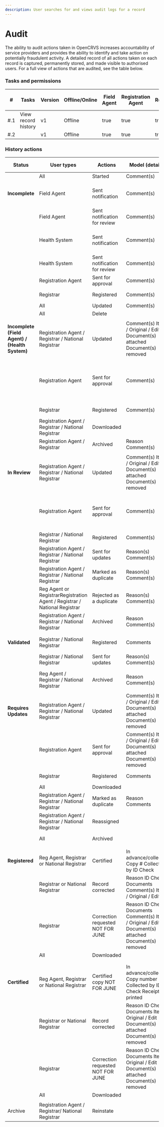 ```yaml
---
description: User searches for and views audit logs for a record
---
```


# Audit

The ability to audit actions taken in OpenCRVS increases accountability of service providers and provides the ability to identify and take action on potentially fraudulent activity. A detailed record of all actions taken on each record is captured, permanently stored, and made visible to authorised users. For a full view of actions that are audited, see the table below.

### Tasks and permissions

<table><thead><tr><th>#</th><th>Tasks</th><th>Version</th><th>Offline/Online</th><th data-type="checkbox">Field Agent</th><th data-type="checkbox">Registration Agent</th><th data-type="checkbox">Registrar</th><th data-type="checkbox">National Registrar</th><th data-type="checkbox">Performance Manager</th><th data-type="checkbox">Local System Admin</th><th data-type="checkbox">National System Admin</th></tr></thead><tbody><tr><td>#.1</td><td>View record history</td><td>v1</td><td>Offline</td><td>true</td><td>true</td><td>true</td><td>true</td><td>false</td><td>false</td><td>false</td></tr><tr><td>#.2</td><td> </td><td>v1</td><td>Offline</td><td>true</td><td>true</td><td>true</td><td>true</td><td>false</td><td>false</td><td>false</td></tr></tbody></table>

### History actions

| Status                                         | User types                                                                | Actions                           | Model (details)                                                                                      | Status change                | Workqueue                                                      |
| ---------------------------------------------- | ------------------------------------------------------------------------- | --------------------------------- | ---------------------------------------------------------------------------------------------------- | ---------------------------- | -------------------------------------------------------------- |
|                                                | All                                                                       | Started                           | Comment(s)                                                                                           |                              |                                                                |
| **Incomplete**                                 | Field Agent                                                               | Sent notification                 | Comment(s)                                                                                           | → Incomplete (Field Agent)   | → In progress                                                  |
|                                                | Field Agent                                                               | Sent notification for review      | Comment(s)                                                                                           | → In review                  | → Ready for review                                             |
|                                                | Health System                                                             | Sent notification                 | Comment(s)                                                                                           | → Incomplete (Health System) | → In progress                                                  |
|                                                | Health System                                                             | Sent notification for review      | Comment(s)                                                                                           | → In review                  | → Ready for review                                             |
|                                                | Registration Agent                                                        | Sent for approval                 | Comment(s)                                                                                           | → Validated                  | → Ready for review                                             |
|                                                | Registrar                                                                 | Registered                        | Comment(s)                                                                                           | → Registered                 | → Ready to print                                               |
|                                                | All                                                                       | Updated                           | Comment(s)                                                                                           | No change                    | No change                                                      |
|                                                | All                                                                       | Delete                            |                                                                                                      |                              |                                                                |
|                                                |                                                                           |                                   |                                                                                                      |                              |                                                                |
| **Incomplete (Field Agent) / (Health System)** | Registration Agent / Registrar / National Registrar                       | Updated                           | Comment(s) Item / Original / Edit Document(s) attached Document(s) removed                           | No change                    |                                                                |
|                                                | Registration Agent                                                        | Sent for approval                 | Comment(s)                                                                                           | → In review                  | → Sent for approval (Reg Agent) → Ready for review (Registrar) |
|                                                | Registrar                                                                 | Registered                        | Comment(s)                                                                                           | → Registered                 | → Ready to print                                               |
|                                                | Registration Agent / Registrar / National Registrar                       | Downloaded                        |                                                                                                      | No change                    | No change                                                      |
|                                                | Registration Agent / Registrar                                            | Archived                          | Reason Comment(s)                                                                                    | → Archived                   | → Archive                                                      |
|                                                |                                                                           |                                   |                                                                                                      |                              |                                                                |
| **In Review**                                  | Registration Agent / Registrar / National Registrar                       | Updated                           | Comment(s) Item / Original / Edit Document(s) attached Document(s) removed                           | No change                    | → Ready for review                                             |
|                                                | Registration Agent                                                        | Sent for approval                 | Comment(s)                                                                                           | No change                    | → Reg Agent - Sent for approval → Registrar - No change        |
|                                                | Registrar / National Registrar                                            | Registered                        | Comment(s)                                                                                           | → Registered                 | → Ready to print                                               |
|                                                | Registration Agent / Registrar / National Registrar                       | Sent for updates                  | Reason(s) Comment(s)                                                                                 | → Requires updates           | → Requires updates                                             |
|                                                | Registration Agent / Registrar / National Registrar                       | Marked as duplicate               | Reason(s) Comment(s)                                                                                 | → Archived                   | →                                                              |
|                                                | Reg Agent or RegistrarRegistration Agent / Registrar / National Registrar | Rejected as a duplicate           | Reason(s) Comment(s)                                                                                 | No change                    | → Ready for review                                             |
|                                                | Registration Agent / Registrar / National Registrar                       | Archived                          | Reason Comment(s)                                                                                    | → Archived                   | →                                                              |
|                                                |                                                                           |                                   |                                                                                                      |                              |                                                                |
|                                                |                                                                           |                                   |                                                                                                      |                              |                                                                |
| **Validated**                                  | Registrar / National Registrar                                            | Registered                        | Comments                                                                                             | → Registered                 | → Ready to print                                               |
|                                                | Registrar / National Registrar                                            | Sent for updates                  | Reason(s) Comment(s)                                                                                 | → Requires updates           | → Requires updates                                             |
|                                                | Reg Agent / Registrar / National Registrar                                | Archived                          | Reason Comment(s)                                                                                    | → Archived                   | →                                                              |
|                                                |                                                                           |                                   |                                                                                                      |                              |                                                                |
| **Requires Updates**                           | Registration Agent / Registrar / National Registrar                       | Updated                           | Comment(s) Item / Original / Edit Document(s) attached Document(s) removed                           | No change                    |                                                                |
|                                                | Registration Agent                                                        | Sent for approval                 | Comment(s) Item / Original / Edit Document(s) attached Document(s) removed                           | → In review                  | → Ready for review                                             |
|                                                | Registrar                                                                 | Registered                        | Comments                                                                                             | → Registered                 | → Ready to print                                               |
|                                                | All                                                                       | Downloaded                        |                                                                                                      | No change                    |                                                                |
|                                                | Registration Agent / Registrar / National Registrar                       | Marked as duplicate               | Reason Comments                                                                                      | → Archived                   | → Archive                                                      |
|                                                | Registration Agent / Registrar / National Registrar                       | Reassigned                        |                                                                                                      | -                            | -                                                              |
|                                                | All                                                                       | Archived                          |                                                                                                      | → Archived                   | → Archive                                                      |
|                                                |                                                                           |                                   |                                                                                                      |                              |                                                                |
| **Registered**                                 | Reg Agent, Registrar or National Registrar                                | Certified                         | In advance/collected Copy # Collected by ID Check                                                    | → Certified                  | → Remove from ready to print                                   |
|                                                | Registrar or National Registrar                                           | Record corrected                  | Reason ID Check Documents Comment(s) Item / Original / Edit                                          | No change                    | → Ready to print                                               |
|                                                | Registrar                                                                 | Correction requested NOT FOR JUNE | Reason ID Check Documents Comment(s) Item / Original / Edit Document(s) attached Document(s) removed | → Record requires updates    | → Ready for review                                             |
|                                                | All                                                                       | Downloaded                        |                                                                                                      |                              |                                                                |
|                                                |                                                                           |                                   |                                                                                                      |                              |                                                                |
|                                                |                                                                           |                                   |                                                                                                      |                              |                                                                |
| **Certified**                                  | Reg Agent, Registrar or National Registrar                                | Certified copy NOT FOR JUNE       | In advance/collected Copy number Collected by ID Check Receipt printed                               |                              |                                                                |
|                                                | Registrar or National Registrar                                           | Record corrected                  | Reason ID Check Documents Item / Original / Edit Document(s) attached Document(s) removed            | No change                    |                                                                |
|                                                | Registrar                                                                 | Correction requested NOT FOR JUNE | Reason ID Check Documents Item / Original / Edit Document(s) attached Document(s) removed            | → Record requires updates    | → Ready for review                                             |
|                                                | All                                                                       | Downloaded                        |                                                                                                      |                              |                                                                |
|                                                |                                                                           |                                   |                                                                                                      |                              |                                                                |
| Archive                                        | Registration Agent / Registrar/ National Registrar                        | Reinstate                         |                                                                                                      | → Previous status            | → Previous workqueue                                           |
